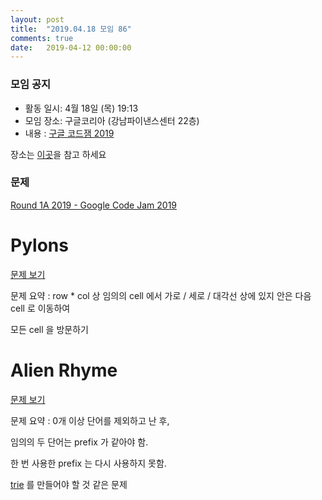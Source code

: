 ```yaml
---
layout: post
title:  "2019.04.18 모임 86"
comments: true
date:   2019-04-12 00:00:00
---
```


### 모임 공지

- 활동 일시: 4월 18일 (목) 19:13
- 모임 장소: 구글코리아 (강남파이낸스센터 22층)
- 내용 : [구글 코드잼 2019](https://codingcompetitions.withgoogle.com/codejam/)

장소는 [이곳](https://place.map.daum.net/11584927)을 참고 하세요

### 문제

[Round 1A 2019 - Google Code Jam 2019](https://codingcompetitions.withgoogle.com/codejam/round/0000000000051635)

# Pylons

[문제 보기](https://codingcompetitions.withgoogle.com/codejam/round/0000000000051635/0000000000104e03)

문제 요약 : row * col 상 임의의 cell 에서 가로 / 세로 / 대각선 상에 있지 안은 다음 cell 로 이동하여

모든 cell 을 방문하기




# Alien Rhyme

[문제 보기](https://codingcompetitions.withgoogle.com/codejam/round/0000000000051635/0000000000104e05)

문제 요약 : 0개 이상 단어를 제외하고 난 후, 

임의의 두 단어는 prefix 가 같아야 함.

한 번 사용한 prefix 는 다시 사용하지 못함.


[trie](https://en.wikipedia.org/wiki/Trie) 를 만들어야 할 것 같은 문제
